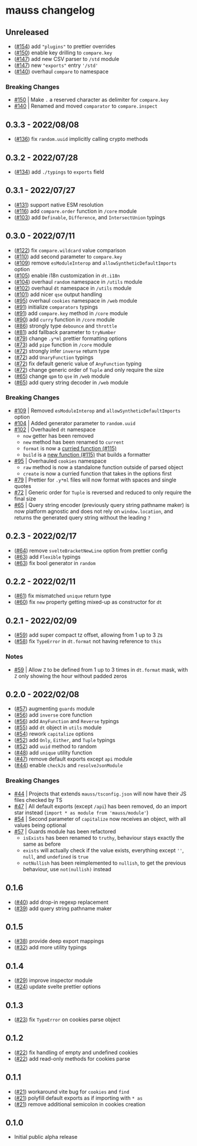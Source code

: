 # mauss changelog

## Unreleased

- ([#154](https://github.com/alchemauss/mauss/pull/154)) add `"plugins"` to prettier overrides
- ([#150](https://github.com/alchemauss/mauss/pull/150)) enable key drilling to `compare.key`
- ([#147](https://github.com/alchemauss/mauss/pull/147)) add new CSV parser to `/std` module
- ([#147](https://github.com/alchemauss/mauss/pull/147)) new `"exports"` entry `'/std'`
- ([#140](https://github.com/alchemauss/mauss/pull/140)) overhaul `compare` to namespace

### Breaking Changes

- [#150](https://github.com/alchemauss/mauss/pull/150) | Make `.` a reserved character as delimiter for `compare.key`
- [#140](https://github.com/alchemauss/mauss/pull/140) | Renamed and moved `comparator` to `compare.inspect`

## 0.3.3 - 2022/08/08

- ([#136](https://github.com/alchemauss/mauss/pull/136)) fix `random.uuid` implicitly calling crypto methods

## 0.3.2 - 2022/07/28

- ([#134](https://github.com/alchemauss/mauss/pull/134)) add `./typings` to `exports` field

## 0.3.1 - 2022/07/27

- ([#131](https://github.com/alchemauss/mauss/pull/131)) support native ESM resolution
- ([#116](https://github.com/alchemauss/mauss/pull/116)) add `compare.order` function in `/core` module
- ([#103](https://github.com/alchemauss/mauss/pull/103)) add `Definable`, `Difference`, and `IntersectUnion` typings

## 0.3.0 - 2022/07/11

- ([#122](https://github.com/alchemauss/mauss/pull/122)) fix `compare.wildcard` value comparison
- ([#110](https://github.com/alchemauss/mauss/pull/110)) add second parameter to `compare.key`
- ([#109](https://github.com/alchemauss/mauss/pull/109)) remove `esModuleInterop` and `allowSyntheticDefaultImports` option
- ([#105](https://github.com/alchemauss/mauss/pull/105)) enable i18n customization in `dt.i18n`
- ([#104](https://github.com/alchemauss/mauss/pull/104)) overhaul `random` namespace in `/utils` module
- ([#102](https://github.com/alchemauss/mauss/pull/102)) overhaul `dt` namespace in `/utils` module
- ([#101](https://github.com/alchemauss/mauss/pull/101)) add nicer `qse` output handling
- ([#95](https://github.com/alchemauss/mauss/pull/95)) overhaul `cookies` namespace in `/web` module
- ([#91](https://github.com/alchemauss/mauss/pull/91)) initialize `comparators` typings
- ([#91](https://github.com/alchemauss/mauss/pull/91)) add `compare.key` method in `/core` module
- ([#90](https://github.com/alchemauss/mauss/pull/90)) add `curry` function in `/core` module
- ([#86](https://github.com/alchemauss/mauss/pull/86)) strongly type `debounce` and `throttle`
- ([#81](https://github.com/alchemauss/mauss/pull/81)) add fallback parameter to `tryNumber`
- ([#79](https://github.com/alchemauss/mauss/pull/79)) change `.y*ml` prettier formatting options
- ([#73](https://github.com/alchemauss/mauss/pull/73)) add `pipe` function in `/core` module
- ([#72](https://github.com/alchemauss/mauss/pull/72)) strongly infer `inverse` return type
- ([#72](https://github.com/alchemauss/mauss/pull/72)) add `UnaryFunction` typings
- ([#72](https://github.com/alchemauss/mauss/pull/72)) fix default generic value of `AnyFunction` typing
- ([#72](https://github.com/alchemauss/mauss/pull/72)) change generic order of `Tuple` and only require the size
- ([#65](https://github.com/alchemauss/mauss/pull/65)) change `qpm` to `qse` in `/web` module
- ([#65](https://github.com/alchemauss/mauss/pull/65)) add query string decoder in `/web` module

### Breaking Changes

- [#109](https://github.com/alchemauss/mauss/pull/109) | Removed `esModuleInterop` and `allowSyntheticDefaultImports` option
- [#104](https://github.com/alchemauss/mauss/pull/104) | Added generator parameter to `random.uuid`
- [#102](https://github.com/alchemauss/mauss/pull/102) | Overhauled `dt` namespace
  - `now` getter has been removed
  - `new` method has been renamed to `current`
  - `format` is now a [curried function (#115)](https://github.com/alchemauss/mauss/pull/115)
  - `build` is a [new function (#115)](https://github.com/alchemauss/mauss/pull/115) that builds a formatter
- [#95](https://github.com/alchemauss/mauss/pull/95) | Overhauled `cookies` namespace
  - `raw` method is now a standalone function outside of parsed object
  - `create` is now a curried function that takes in the options first
- [#79](https://github.com/alchemauss/mauss/pull/79) | Prettier for `.y*ml` files will now format with spaces and single quotes
- [#72](https://github.com/alchemauss/mauss/pull/72) | Generic order for `Tuple` is reversed and reduced to only require the final size
- [#65](https://github.com/alchemauss/mauss/pull/65) | Query string encoder (previously query string pathname maker) is now platform agnostic and does not rely on `window.location`, and returns the generated query string without the leading `?`

## 0.2.3 - 2022/02/17

- ([#64](https://github.com/alchemauss/mauss/pull/64)) remove `svelteBracketNewLine` option from prettier config
- ([#63](https://github.com/alchemauss/mauss/pull/63)) add `Flexible` typings
- ([#63](https://github.com/alchemauss/mauss/pull/63)) fix bool generator in `random`

## 0.2.2 - 2022/02/11

- ([#61](https://github.com/alchemauss/mauss/pull/61)) fix mismatched `unique` return type
- ([#60](https://github.com/alchemauss/mauss/pull/60)) fix `new` property getting mixed-up as constructor for `dt`

## 0.2.1 - 2022/02/09

- ([#59](https://github.com/alchemauss/mauss/pull/59)) add super compact tz offset, allowing from 1 up to 3 `Z`s
- ([#58](https://github.com/alchemauss/mauss/pull/58)) fix `TypeError` in `dt.format` not having reference to `this`

### Notes

- [#59](https://github.com/alchemauss/mauss/pull/59) | Allow `Z` to be defined from 1 up to 3 times in `dt.format` mask, with `Z` only showing the hour without padded zeros

## 0.2.0 - 2022/02/08

- ([#57](https://github.com/alchemauss/mauss/pull/57)) augmenting `guards` module
- ([#56](https://github.com/alchemauss/mauss/pull/56)) add `inverse` core function
- ([#56](https://github.com/alchemauss/mauss/pull/56)) add `AnyFunction` and `Reverse` typings
- ([#55](https://github.com/alchemauss/mauss/pull/55)) add `dt` object in `utils` module
- ([#54](https://github.com/alchemauss/mauss/pull/54)) rework `capitalize` options
- ([#52](https://github.com/alchemauss/mauss/pull/52)) add `Only`, `Either`, and `Tuple` typings
- ([#52](https://github.com/alchemauss/mauss/pull/52)) add `uuid` method to random
- ([#48](https://github.com/alchemauss/mauss/pull/48)) add `unique` utility function
- ([#47](https://github.com/alchemauss/mauss/pull/47)) remove default exports except `api` module
- ([#44](https://github.com/alchemauss/mauss/pull/44)) enable `checkJs` and `resolveJsonModule`

### Breaking Changes

- [#44](https://github.com/alchemauss/mauss/pull/44) | Projects that extends `mauss/tsconfig.json` will now have their JS files checked by TS
- [#47](https://github.com/alchemauss/mauss/pull/47) | All default exports (except `/api`) has been removed, do an import star instead (`import * as module from 'mauss/module'`)
- [#54](https://github.com/alchemauss/mauss/pull/54) | Second parameter of `capitalize` now receives an object, with all values being optional
- [#57](https://github.com/alchemauss/mauss/pull/57) | Guards module has been refactored
  - `isExists` has been renamed to `truthy`, behaviour stays exactly the same as before
  - `exists` will actually check if the value exists, everything except `''`, `null`, and `undefined` is `true`
  - `notNullish` has been reimplemented to `nullish`, to get the previous behaviour, use `not(nullish)` instead

## 0.1.6

- ([#40](https://github.com/alchemauss/mauss/pull/40)) add drop-in regexp replacement
- ([#39](https://github.com/alchemauss/mauss/pull/39)) add query string pathname maker

## 0.1.5

- ([#38](https://github.com/alchemauss/mauss/pull/38)) provide deep export mappings
- ([#32](https://github.com/alchemauss/mauss/pull/32)) add more utility typings

## 0.1.4

- ([#29](https://github.com/alchemauss/mauss/pull/29)) improve inspector module
- ([#24](https://github.com/alchemauss/mauss/pull/24)) update svelte prettier options

## 0.1.3

- ([#23](https://github.com/alchemauss/mauss/pull/23)) fix `TypeError` on cookies parse object

## 0.1.2

- ([#22](https://github.com/alchemauss/mauss/pull/22)) fix handling of empty and undefined cookies
- ([#22](https://github.com/alchemauss/mauss/pull/22)) add read-only methods for cookies parse

## 0.1.1

- ([#21](https://github.com/alchemauss/mauss/pull/21)) workaround vite bug for `cookies` and `find`
- ([#21](https://github.com/alchemauss/mauss/pull/21)) polyfill default exports as if importing with `* as`
- ([#21](https://github.com/alchemauss/mauss/pull/21)) remove additional semicolon in cookies creation

## 0.1.0

- Initial public alpha release

